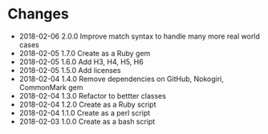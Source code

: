 # Changes

* 2018-02-06 2.0.0 Improve match syntax to handle many more real world cases
* 2018-02-05 1.7.0 Create as a Ruby gem
* 2018-02-05 1.6.0 Add H3, H4, H5, H6
* 2018-02-05 1.5.0 Add licenses
* 2018-02-04 1.4.0 Remove dependencies on GitHub, Nokogiri, CommonMark gem
* 2018-02-04 1.3.0 Refactor to bettter classes
* 2018-02-04 1.2.0 Create as a Ruby script
* 2018-02-04 1.1.0 Create as a perl script
* 2018-02-03 1.0.0 Create as a bash script

